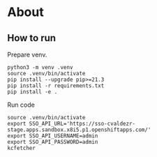 # About

## How to run

Prepare venv.

```
python3 -m venv .venv
source .venv/bin/activate
pip install --upgrade pip>=21.3
pip install -r requirements.txt 
pip install -e .
```

Run code

```
source .venv/bin/activate
export SSO_API_URL='https://sso-cvaldezr-stage.apps.sandbox.x8i5.p1.openshiftapps.com/'
export SSO_API_USERNAME=admin
export SSO_API_PASSWORD=admin
kcfetcher
```
